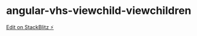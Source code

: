 # angular-vhs-viewchild-viewchildren

[Edit on StackBlitz ⚡️](https://stackblitz.com/edit/angular-vhs-viewchild-viewchildren)